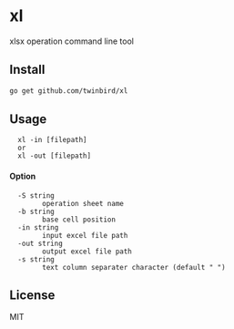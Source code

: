# xl
xlsx operation command line tool

## Install

```sh
go get github.com/twinbird/xl
```

## Usage

```
  xl -in [filepath]  
  or  
  xl -out [filepath]  
```

#### Option

```
  -S string  
        operation sheet name  
  -b string  
        base cell position  
  -in string  
        input excel file path  
  -out string  
        output excel file path  
  -s string  
        text column separater character (default " ")  
```

## License

MIT

